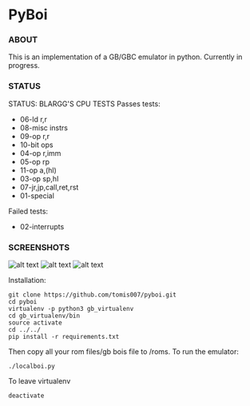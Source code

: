 # PyBoi

### ABOUT
This is an implementation of a GB/GBC emulator in python. Currently in progress.

### STATUS
STATUS: BLARGG'S CPU TESTS Passes tests: 
* 06-ld r,r 
* 08-misc instrs
* 09-op r,r
* 10-bit ops
* 04-op r,imm
* 05-op rp
* 11-op a,(hl)
* 03-op sp,hl
* 07-jr,jp,call,ret,rst
* 01-special

Failed tests:
* 02-interrupts

### SCREENSHOTS
![alt text][cpu_instr]
![alt text][tetris]
![alt text][kirby]

Installation:

```
git clone https://github.com/tomis007/pyboi.git
cd pyboi
virtualenv -p python3 gb_virtualenv
cd gb_virtualenv/bin
source activate
cd ../../
pip install -r requirements.txt
```

Then copy all your rom files/gb bois file to /roms. To run the emulator:

```
./localboi.py
```

To leave virtualenv
```
deactivate
```
[cpu_instr]: https://github.com/tomis007/pyboi/tree/master/screenshots/cpu_instrs.png
[tetris]: https://github.com/tomis007/pyboi/tree/master/screenshots/tetris.png
[kirby]: https://github.com/tomis007/pyboi/tree/master/screenshots/kirby.png



